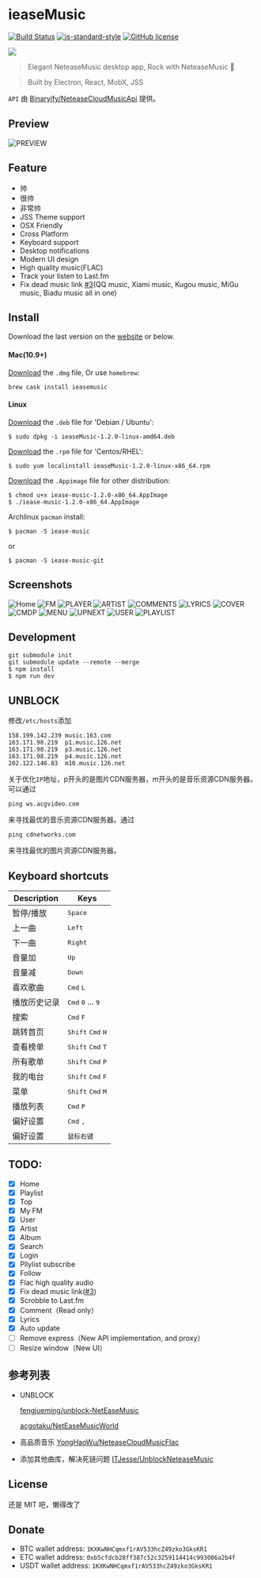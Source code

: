 # ieaseMusic

[![Build Status](https://travis-ci.org/trazyn/ieaseMusic.svg?branch=master)](https://travis-ci.org/trazyn/ieaseMusic)
[![js-standard-style](https://img.shields.io/badge/code%20style-standard-brightgreen.svg)](http://standardjs.com)
[![GitHub license](https://img.shields.io/badge/license-MIT-blue.svg)](https://raw.githubusercontent.com/trazyn/ieaseMusic/master/LICENSE)


<img src="https://github.com/trazyn/ieaseMusic/blob/master/resource/128x128.png" />

> Elegant NeteaseMusic desktop app, Rock with NeteaseMusic :metal:

> Built by Electron, React, MobX, JSS

`API` 由 [Binaryify/NeteaseCloudMusicApi](https://github.com/Binaryify/NeteaseCloudMusicApi) 提供。


## Preview

![PREVIEW](https://github.com/trazyn/ieaseMusic/blob/dev/screenshots/preview.gif?raw=true)

## Feature
- 帅
- 很帅
- 非常帅
- JSS Theme support
- OSX Friendly
- Cross Platform
- Keyboard support
- Desktop notifications
- Modern UI design
- High quality music(FLAC)
- Track your listen to Last.fm
- Fix dead music link [#3](https://github.com/trazyn/ieaseMusic/issues/3)(QQ music, Xiami music, Kugou music, MiGu music, Biadu music all in one)

## Install

Download the last version on the [website](https://github.com/trazyn/ieaseMusic/releases/latest) or below.

#### Mac(10.9+)
[Download](https://github.com/trazyn/ieaseMusic/releases/download/v1.2.0/ieaseMusic-1.2.0-mac.dmg) the `.dmg` file, Or use `homebrew`:
```
brew cask install ieasemusic
```

#### Linux

[Download](https://github.com/trazyn/ieaseMusic/releases/download/v1.2.0/ieaseMusic-1.2.0-linux-amd64.deb) the `.deb` file for 'Debian / Ubuntu':
```
$ sudo dpkg -i ieaseMusic-1.2.0-linux-amd64.deb
```

[Download](https://github.com/trazyn/ieaseMusic/releases/download/v1.2.0/ieaseMusic-1.2.0-linux-x86_64.rpm) the `.rpm` file for 'Centos/RHEL':
```
$ sudo yum localinstall ieaseMusic-1.2.0-linux-x86_64.rpm
```

[Download](https://github.com/trazyn/ieaseMusic/releases/download/v1.2.0/iease-music-1.2.0-x86_64.AppImage) the `.Appimage` file for other distribution:
```
$ chmod u+x iease-music-1.2.0-x86_64.AppImage
$ ./iease-music-1.2.0-x86_64.AppImage
```

Archlinux `pacman` install:
```
$ pacman -S iease-music
```
or
```
$ pacman -S iease-music-git
```

## Screenshots

![Home](https://github.com/trazyn/ieaseMusic/blob/dev/screenshots/home.png?raw=true)
![FM](https://github.com/trazyn/ieaseMusic/blob/dev/screenshots/fm.png?raw=true)
![PLAYER](https://github.com/trazyn/ieaseMusic/blob/dev/screenshots/player.png?raw=true)
![ARTIST](https://github.com/trazyn/ieaseMusic/blob/dev/screenshots/artist.png?raw=true)
![COMMENTS](https://github.com/trazyn/ieaseMusic/blob/dev/screenshots/Comments.png?raw=true)
![LYRICS](https://github.com/trazyn/ieaseMusic/blob/dev/screenshots/Lyrics.png?raw=true)
![COVER](https://github.com/trazyn/ieaseMusic/blob/dev/screenshots/Cover.png?raw=true)
![CMDP](https://github.com/trazyn/ieaseMusic/blob/dev/screenshots/CMD+P.png?raw=true)
![MENU](https://github.com/trazyn/ieaseMusic/blob/dev/screenshots/menu.png?raw=true)
![UPNEXT](https://github.com/trazyn/ieaseMusic/blob/dev/screenshots/Upnext.png?raw=true)
![USER](https://github.com/trazyn/ieaseMusic/blob/dev/screenshots/User.png?raw=true)
![PLAYLIST](https://github.com/trazyn/ieaseMusic/blob/dev/screenshots/playlist.png?raw=true)

## Development
```
git submodule init
git submodule update --remote --merge
$ npm install
$ npm run dev
```

## UNBLOCK
修改`/etc/hosts`添加
```
158.199.142.239 music.163.com
163.171.98.219  p1.music.126.net
163.171.98.219  p3.music.126.net
163.171.98.219  p4.music.126.net
202.122.146.83  m10.music.126.net
```

关于优化`IP`地址，p开头的是图片CDN服务器，m开头的是音乐资源CDN服务器。可以通过
```
ping ws.acgvideo.com
```
来寻找最优的音乐资源CDN服务器。通过
```
ping cdnetworks.com
```
来寻找最优的图片资源CDN服务器。

## Keyboard shortcuts

Description            | Keys
-----------------------| -----------------------
暂停/播放              | <kbd>Space</kbd>
上一曲                 | <kbd>Left</kbd>
下一曲                 | <kbd>Right</kbd>
音量加                 | <kbd>Up</kbd>
音量减                 | <kbd>Down</kbd>
喜欢歌曲               | <kbd>Cmd</kbd> <kbd>L</kbd>
播放历史记录           | <kbd>Cmd</kbd> <kbd>0</kbd> ... <kbd>9</kbd>
搜索                   | <kbd>Cmd</kbd> <kbd>F</kbd>
跳转首页               | <kbd>Shift</kbd> <kbd>Cmd</kbd> <kbd>H</kbd>
查看榜单               | <kbd>Shift</kbd> <kbd>Cmd</kbd> <kbd>T</kbd>
所有歌单               | <kbd>Shift</kbd> <kbd>Cmd</kbd> <kbd>P</kbd>
我的电台               | <kbd>Shift</kbd> <kbd>Cmd</kbd> <kbd>F</kbd>
菜单                   | <kbd>Shift</kbd> <kbd>Cmd</kbd> <kbd>M</kbd>
播放列表               | <kbd>Cmd</kbd> <kbd>P</kbd>
偏好设置               | <kbd>Cmd</kbd> <kbd>,</kbd>
偏好设置               | <kbd>鼠标右键</kbd>

## TODO:
- [x] Home
- [x] Playlist
- [x] Top
- [x] My FM
- [x] User
- [x] Artist
- [x] Album
- [x] Search
- [x] Login
- [x] Pllylist subscribe
- [x] Follow
- [x] Flac high quality audio
- [x] Fix dead music link([#3](https://github.com/trazyn/ieaseMusic/issues/3))
- [x] Scrobble to Last.fm
- [x] Comment（Read only）
- [x] Lyrics
- [x] Auto update
- [ ] Remove express（New API implementation, and proxy）
- [ ] Resize window（New UI）

## 参考列表
- UNBLOCK

  [fengjueming/unblock-NetEaseMusic](https://github.com/fengjueming/unblock-NetEaseMusic)
  
   [acgotaku/NetEaseMusicWorld](https://github.com/acgotaku/NetEaseMusicWorld)
- 高品质音乐
  [YongHaoWu/NeteaseCloudMusicFlac](https://github.com/YongHaoWu/NeteaseCloudMusicFlac)
- 添加其他曲库，解决死链问题
  [ITJesse/UnblockNeteaseMusic](https://github.com/ITJesse/UnblockNeteaseMusic)

## License
还是 MIT 吧，懒得改了

## Donate
- BTC wallet address: `1KXKwNHCqmxf1rAV533hcZ49zko3GksKR1`
- ETC wallet address: `0xb5cfdcb28ff387c52c3259114414c993006a2b4f`
- USDT wallet address: `1KXKwNHCqmxf1rAV533hcZ49zko3GksKR1`

